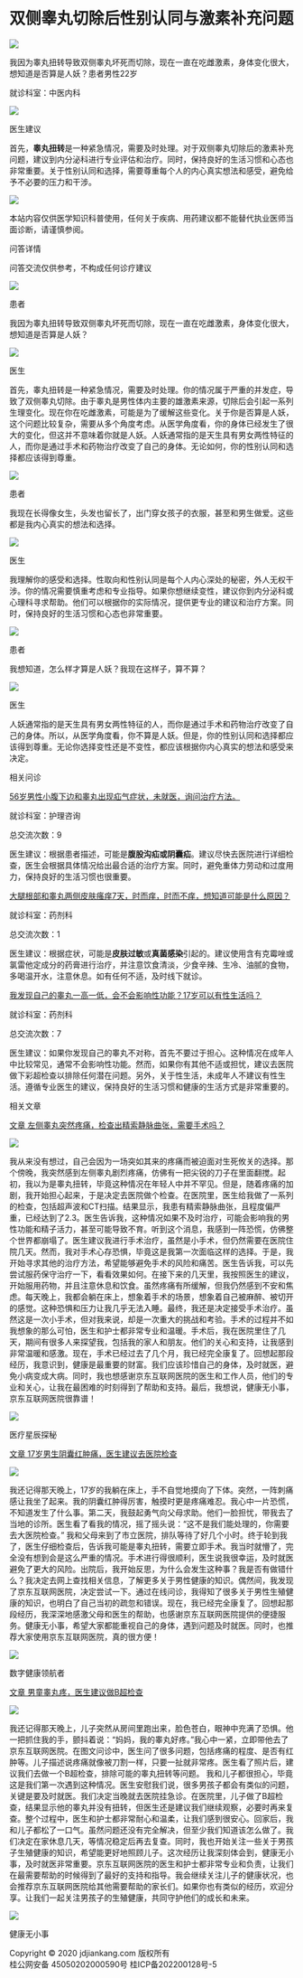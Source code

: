 # 双侧睾丸切除后性别认同与激素补充问题

![](https://storage.360buyimg.com/nhp/seo/img/logo.png)

我因为睾丸扭转导致双侧睾丸坏死而切除，现在一直在吃雌激素，身体变化很大，想知道是否算是人妖？患者男性22岁

就诊科室：中医内科

![](https://s4-relay.360buyimg.com/relay/c/cut/6/ffddb5cad494537012f438860cc2b4f3)

医生建议

首先，**睾丸扭转**是一种紧急情况，需要及时处理。对于双侧睾丸切除后的激素补充问题，建议到内分泌科进行专业评估和治疗。同时，保持良好的生活习惯和心态也非常重要。关于性别认同和选择，需要尊重每个人的内心真实想法和感受，避免给予不必要的压力和干涉。

![](https://s5-relay.360buyimg.com/relay/c/cut/6/d514801e4fe73003b412cda3a1ea38cc)

本站内容仅供医学知识科普使用，任何关于疾病、用药建议都不能替代执业医师当面诊断，请谨慎参阅。

问答详情

问答交流仅供参考，不构成任何诊疗建议

![](https://s1-relay.360buyimg.com/relay/c/cut/6/9528fef6d3e979bddb030d9b7b1a184f)

患者

我因为睾丸扭转导致双侧睾丸坏死而切除，现在一直在吃雌激素，身体变化很大，想知道是否算是人妖？

![](https://s1-relay.360buyimg.com/relay/c/cut/6/9528fef6d3e979bddb030d9b7b1a184f)

医生

首先，睾丸扭转是一种紧急情况，需要及时处理。你的情况属于严重的并发症，导致了双侧睾丸切除。由于睾丸是男性体内主要的雄激素来源，切除后会引起一系列生理变化。现在你在吃雌激素，可能是为了缓解这些变化。关于你是否算是人妖，这个问题比较复杂，需要从多个角度考虑。从医学角度看，你的身体已经发生了很大的变化，但这并不意味着你就是人妖。人妖通常指的是天生具有男女两性特征的人，而你是通过手术和药物治疗改变了自己的身体。无论如何，你的性别认同和选择都应该得到尊重。

![](https://s1-relay.360buyimg.com/relay/c/cut/6/9528fef6d3e979bddb030d9b7b1a184f)

患者

我现在长得像女生，头发也留长了，出门穿女孩子的衣服，甚至和男生做爱。这些都是我内心真实的想法和选择。

![](https://s1-relay.360buyimg.com/relay/c/cut/6/9528fef6d3e979bddb030d9b7b1a184f)

医生

我理解你的感受和选择。性取向和性别认同是每个人内心深处的秘密，外人无权干涉。你的情况需要慎重考虑和专业指导。如果你想继续变性，建议你到内分泌科或心理科寻求帮助。他们可以根据你的实际情况，提供更专业的建议和治疗方案。同时，保持良好的生活习惯和心态也非常重要。

![](https://s1-relay.360buyimg.com/relay/c/cut/6/9528fef6d3e979bddb030d9b7b1a184f)

患者

我想知道，怎么样才算是人妖？我现在这样子，算不算？

![](https://s1-relay.360buyimg.com/relay/c/cut/6/9528fef6d3e979bddb030d9b7b1a184f)

医生

人妖通常指的是天生具有男女两性特征的人，而你是通过手术和药物治疗改变了自己的身体。所以，从医学角度看，你不算是人妖。但是，你的性别认同和选择都应该得到尊重。无论你选择变性还是不变性，都应该根据你内心真实的想法和感受来决定。

相关问诊

[56岁男性小腹下边和睾丸出现疝气症状，未就医，询问治疗方法。](https://cont.jd.com/qa/810174401711481)

就诊科室：护理咨询

总交流次数：9

医生建议：根据患者描述，可能是**腹股沟疝或阴囊疝**。建议尽快去医院进行详细检查，医生会根据具体情况给出最合适的治疗方案。同时，避免重体力劳动和过度用力，保持良好的生活习惯也很重要。

[大腿根部和睾丸两侧皮肤瘙痒7天，时而痒，时而不痒，想知道可能是什么原因？](https://cont.jd.com/qa/810174400010337)

就诊科室：药剂科

总交流次数：1

医生建议：根据症状，可能是**皮肤过敏**或**真菌感染**引起的。建议使用含有克霉唑或氯雷他定成分的药膏进行治疗，并注意饮食清淡，少食辛辣、生冷、油腻的食物，多喝温开水，注意休息。如有任何不适，及时线下就诊。

[我发现自己的睾丸一高一低，会不会影响性功能？17岁可以有性生活吗？](https://cont.jd.com/qa/810124357419708)

就诊科室：药剂科

总交流次数：7

医生建议：如果你发现自己的睾丸不对称，首先不要过于担心。这种情况在成年人中比较常见，通常不会影响性功能。然而，如果你有其他不适或担忧，建议去医院做下彩超检查以排除任何潜在问题。另外，关于性生活，未成年人不建议有性生活。遵循专业医生的建议，保持良好的生活习惯和健康的生活方式是非常重要的。

相关文章

[文章 左侧睾丸突然疼痛，检查出精索静脉曲张，需要手术吗？](https://cont.jd.com/content/DP-story/999882484454402)

![](https://img12.360buyimg.com/nethpim/jfs/t1/220487/2/36852/31166/66f5574cF0b1fd7df/af77aea24b88406f.jpg)

我从来没有想过，自己会因为一场突如其来的疼痛而被迫面对生死攸关的选择。那个傍晚，我突然感到左侧睾丸剧烈疼痛，仿佛有一把尖锐的刀子在里面翻搅。起初，我以为是睾丸扭转，毕竟这种情况在年轻人中并不罕见。但是，随着疼痛的加剧，我开始担心起来，于是决定去医院做个检查。在医院里，医生给我做了一系列的检查，包括超声波和CT扫描。结果显示，我患有精索静脉曲张，且程度偏严重，已经达到了2.3。医生告诉我，这种情况如果不及时治疗，可能会影响我的男性功能和精子活力，甚至可能导致不育。听到这个消息，我感到一阵恐慌，仿佛整个世界都崩塌了。医生建议我进行手术治疗，虽然是小手术，但仍然需要在医院住院几天。然而，我对手术心存恐惧，毕竟这是我第一次面临这样的选择。于是，我开始寻求其他的治疗方法，希望能够避免手术的风险和痛苦。医生告诉我，可以先尝试服药保守治疗一下，看看效果如何。在接下来的几天里，我按照医生的建议，开始服用药物，并且注意休息和饮食。虽然疼痛有所缓解，但我仍然感到不安和焦虑。每天晚上，我都会躺在床上，想象着手术的场景，想象着自己被麻醉、被切开的感觉。这种恐惧和压力让我几乎无法入睡。最终，我还是决定接受手术治疗。虽然这是一次小手术，但对我来说，却是一次重大的挑战和考验。手术的过程并不如我想象的那么可怕，医生和护士都非常专业和温暖。手术后，我在医院里住了几天，期间有很多人来探望我，包括我的家人和朋友。他们的关心和支持，让我感到非常温暖和感激。现在，手术已经过去了几个月，我已经完全康复了。回想起那段经历，我意识到，健康是最重要的财富。我们应该珍惜自己的身体，及时就医，避免小病变成大病。同时，我也想感谢京东互联网医院的医生和工作人员，他们的专业和关心，让我在最困难的时刻得到了帮助和支持。最后，我想说，健康无小事，京东互联网医院很靠谱！

![](http://jkimg11.360buyimg.com/imagetools/jfs/t1/143443/30/34844/565/643cf963Fefc14432/02def51a6533eeb9.png)

医疗星辰探秘

[文章 17岁男生阴囊红肿痛，医生建议去医院检查](https://cont.jd.com/content/DP-story/999880042320896)

![](https://img12.360buyimg.com/nethpim/jfs/t1/98368/12/47492/26143/66f5578dFdd31a6c7/c32f235d9dd521c4.jpg)

我还记得那天晚上，17岁的我躺在床上，手不自觉地摸向了下体。突然，一阵刺痛感让我坐了起来。我的阴囊红肿得厉害，触摸时更是疼痛难忍。我心中一片恐慌，不知道发生了什么事。第二天，我鼓起勇气向父母求助。他们一脸担忧，带我去了当地的诊所。医生看了看我的情况，摇了摇头说：“这不是我们能处理的，你需要去大医院检查。” 我和父母来到了市立医院，排队等待了好几个小时。终于轮到我了，医生仔细检查后，告诉我可能是睾丸扭转，需要立即手术。我当时就懵了，完全没有想到会是这么严重的情况。手术进行得很顺利，医生说我很幸运，及时就医避免了更大的风险。出院后，我开始反思，为什么会发生这种事？我是否有做错什么？我决定去网上查找相关信息，了解更多关于男性健康的知识。偶然间，我发现了京东互联网医院，决定尝试一下。通过在线问诊，我得知了很多关于男性生殖健康的知识，也明白了自己当初的疏忽和错误。现在，我已经完全康复了。回想起那段经历，我深深地感激父母和医生的帮助，也感谢京东互联网医院提供的便捷服务。健康无小事，希望大家都能重视自己的身体，遇到问题及时就医。同时，也推荐大家使用京东互联网医院，真的很方便！

![](http://jkimg11.360buyimg.com/imagetools/jfs/t1/143443/30/34844/565/643cf963Fefc14432/02def51a6533eeb9.png)

数字健康领航者

[文章 男童睾丸疼，医生建议做B超检查](https://cont.jd.com/content/DP-story/999870521775104)

![](https://img12.360buyimg.com/nethpim/jfs/t1/205783/31/42605/5209/66f5576dF5337fbe5/452796bc7961fc63.jpg)

我还记得那天晚上，儿子突然从房间里跑出来，脸色苍白，眼神中充满了恐惧。他一把抓住我的手，颤抖着说：“妈妈，我的睾丸好疼。”我心中一紧，立即带他去了京东互联网医院。在图文问诊中，医生问了很多问题，包括疼痛的程度、是否有红肿等。儿子描述说疼痛就像被刀割一样，只要一扯就非常疼。医生看了照片后，建议我们去做一个B超检查，排除可能的睾丸扭转等问题。 我和儿子都很担心，毕竟这是我们第一次遇到这种情况。医生安慰我们说，很多男孩子都会有类似的问题，关键是要及时就医。我们决定当晚就去医院挂急诊。在医院里，儿子做了B超检查，结果显示他的睾丸并没有扭转，但医生还是建议我们继续观察，必要时再来复查。整个过程中，医生和护士都非常耐心和温柔，让我们感到很安心。回家后，我和儿子都松了一口气。虽然问题还没有完全解决，但至少我们知道该怎么做了。我们决定在家休息几天，等情况稳定后再去复查。同时，我也开始关注一些关于男孩子生殖健康的知识，希望能更好地照顾儿子。这次经历让我深刻体会到，健康无小事，及时就医非常重要。京东互联网医院的医生和护士都非常专业和负责，让我们在最需要帮助的时候得到了最好的支持和指导。我会继续关注儿子的健康状况，也会推荐京东互联网医院给其他需要帮助的家长们。如果你也有类似的经历，欢迎分享。让我们一起关注男孩子的生殖健康，共同守护他们的成长和未来。

![](http://jkimg11.360buyimg.com/imagetools/jfs/t1/143443/30/34844/565/643cf963Fefc14432/02def51a6533eeb9.png)

健康无小事

Copyright © 2020 jdjiankang.com 版权所有  
桂公网安备 45050202000590号 桂ICP备202200128号-5
<!-- tcd_original_link https://www.jd.com/qa/21526274567684?seoRedirectFlag=true&isFromSeo=true -->

